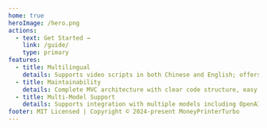 ```yaml
---
home: true
heroImage: /hero.png
actions:
  - text: Get Started →
    link: /guide/
    type: primary
features:
  - title: Multilingual
    details: Supports video scripts in both Chinese and English; offers multiple voice synthesis options.
  - title: Maintainability
    details: Complete MVC architecture with clear code structure, easy to maintain, supports both API and Web interface.
  - title: Multi-Model Support
    details: Supports integration with multiple models including OpenAI, moonshot, Azure, gpt4free, one-api, Tongyi Qianwen, Google Gemini, Ollama, and others.
footer: MIT Licensed | Copyright © 2024-present MoneyPrinterTurbo
---
```

